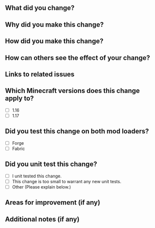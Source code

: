 ## What did you change?

## Why did you make this change?

## How did you make this change?

## How can others see the effect of your change?

## Links to related issues

## Which Minecraft versions does this change apply to?
- [ ] 1.16
- [ ] 1.17

## Did you test this change on both mod loaders?
- [ ] Forge
- [ ] Fabric

## Did you unit test this change?
- [ ] I unit tested this change.
- [ ] This change is too small to warrant any new unit tests.
- [ ] Other (Please explain below.)

## Areas for improvement (if any)

## Additional notes (if any)
